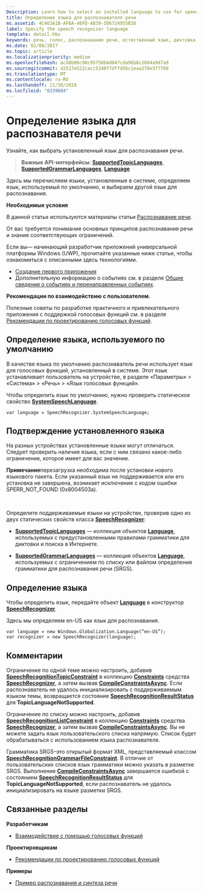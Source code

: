 ```yaml
---
Description: Learn how to select an installed language to use for speech recognition.
title: Определение языка для распознавателя речи
ms.assetid: 4C463A1B-AF6A-46FD-A839-5D6724955B38
label: Specify the speech recognizer language
template: detail.hbs
keywords: речь, голос, распознавание речи, естественный язык, диктовка, ввод, взаимодействие с пользователем
ms.date: 02/08/2017
ms.topic: article
ms.localizationpriority: medium
ms.openlocfilehash: acd8b06c98c95750b6d047cda96b8c2884a9d7a9
ms.sourcegitcommit: d2517e522cacc5240f7dffd5bc1eaa278e3f7768
ms.translationtype: MT
ms.contentlocale: ru-RU
ms.lasthandoff: 11/30/2018
ms.locfileid: "8339604"
---
```

# <a name="specify-the-speech-recognizer-language"></a>Определение языка для распознавателя речи


Узнайте, как выбрать установленный язык для распознавания речи.

> **Важные API-интерфейсы**: [**SupportedTopicLanguages**](https://msdn.microsoft.com/library/windows/apps/dn653251), [**SupportedGrammarLanguages**](https://msdn.microsoft.com/library/windows/apps/dn653250), [**Language**](https://msdn.microsoft.com/library/windows/apps/br206804)


Здесь мы перечисляем языки, установленные в системе, определяем язык, используемый по умолчанию, и выбираем другой язык для распознавания.

**Необходимые условия**

В данной статье используются материалы статьи [Распознавание речи](speech-recognition.md).

От вас требуется понимание основных принципов распознавания речи и знание соответствующих ограничений.

Если вы— начинающий разработчик приложений универсальной платформы Windows (UWP), прочитайте указанные ниже статьи, чтобы ознакомиться с описанными здесь технологиями.

-   [Создание первого приложения](https://msdn.microsoft.com/library/windows/apps/bg124288)
-   Дополнительную информацию о событиях см. в разделе [Общие сведения о событиях и перенаправленных событиях](https://msdn.microsoft.com/library/windows/apps/mt185584).

**Рекомендации по взаимодействию с пользователем.**

Полезные советы по разработке практичного и привлекательного приложения с поддержкой голосовых функций см. в разделе [Рекомендации по проектированию голосовых функций](https://msdn.microsoft.com/library/windows/apps/dn596121).

## <a name="identify-the-default-language"></a>Определение языка, используемого по умолчанию


В качестве языка по умолчанию распознаватель речи использует язык для голосовых функций, установленный в системе. Этот язык устанавливает пользователь на устройстве, в разделе «Параметры» &gt; «Система» &gt; «Речь» &gt; «Язык голосовых функций».

Чтобы определить язык по умолчанию, нужно проверить статическое свойство [**SystemSpeechLanguage**](https://msdn.microsoft.com/library/windows/apps/dn653252).

```CSharp
var language = SpeechRecognizer.SystemSpeechLanguage; 
```

## <a name="confirm-an-installed-language"></a>Подтверждение установленного языка


На разных устройствах установленные языки могут отличаться. Следует проверить наличие языка, если с ним связано какое-либо ограничение, которое имеет для вас значение.

**Примечание**перезагрузка необходима после установки нового языкового пакета. Если указанный язык не поддерживается или его установка не завершена, возникает исключение с кодом ошибки SPERR\_NOT\_FOUND (0x8004503a).

 

Определите поддерживаемые языки на устройстве, проверив одно из двух статических свойств класса [**SpeechRecognizer**](https://msdn.microsoft.com/library/windows/apps/dn653226):

-   [**SupportedTopicLanguages**](https://msdn.microsoft.com/library/windows/apps/dn653251) — коллекция объектов [**Language**](https://msdn.microsoft.com/library/windows/apps/br206804), используемых с предустановленными правилами грамматики для диктовки и поиска в Интернете.

-   [**SupportedGrammarLanguages**](https://msdn.microsoft.com/library/windows/apps/dn653250) — коллекция объектов [**Language**](https://msdn.microsoft.com/library/windows/apps/br206804), используемых с ограничением по списку или файлом определения грамматики для распознавания речи (SRGS).

## <a name="specify-a-language"></a>Определение языка


Чтобы определить язык, передайте объект [**Language**](https://msdn.microsoft.com/library/windows/apps/br206804) в конструктор [**SpeechRecognizer**](https://msdn.microsoft.com/library/windows/apps/dn653226).

Здесь мы определяем en-US как язык для распознавания.


```CSharp
var language = new Windows.Globalization.Language(“en-US”); 
var recognizer = new SpeechRecognizer(language); 
```

## <a name="remarks"></a>Комментарии


Ограничение по одной теме можно настроить, добавив [**SpeechRecognitionTopicConstraint**](https://msdn.microsoft.com/library/windows/apps/dn631446) в коллекцию [**Constraints**](https://msdn.microsoft.com/library/windows/apps/dn653241) средства [**SpeechRecognizer**](https://msdn.microsoft.com/library/windows/apps/dn653226), а затем вызвав [**CompileConstraintsAsync**](https://msdn.microsoft.com/library/windows/apps/dn653240). Если распознаватель не удалось инициализировать с поддерживаемым языком темы, возвращается состояние [**SpeechRecognitionResultStatus**](https://msdn.microsoft.com/library/windows/apps/dn631433) для **TopicLanguageNotSupported**.

Ограничение по списку можно настроить, добавив [**SpeechRecognitionListConstraint**](https://msdn.microsoft.com/library/windows/apps/dn631421) в коллекцию [**Constraints**](https://msdn.microsoft.com/library/windows/apps/dn653241) средства [**SpeechRecognizer**](https://msdn.microsoft.com/library/windows/apps/dn653226), а затем вызвав [**CompileConstraintsAsync**](https://msdn.microsoft.com/library/windows/apps/dn653240). Вы не можете задать язык пользовательского списка напрямую. Список будет обрабатываться с использованием языка распознавателя.

Грамматика SRGS–это открытый формат XML, представляемый классом [**SpeechRecognitionGrammarFileConstraint**](https://msdn.microsoft.com/library/windows/apps/dn631412). В отличие от пользовательских списков язык грамматики можно указать в разметке SRGS. Выполнение [**CompileConstraintsAsync**](https://msdn.microsoft.com/library/windows/apps/dn653240) завершается ошибкой с состоянием [**SpeechRecognitionResultStatus**](https://msdn.microsoft.com/library/windows/apps/dn631433) для **TopicLanguageNotSupported**, если распознаватель не удалось инициализировать на языке разметки SRGS.

## <a name="related-articles"></a>Связанные разделы

**Разработчикам**

* [Взаимодействие с помощью голосовых функций](speech-interactions.md)

**Проектировщикам**

* [Рекомендации по проектированию голосовых функций](https://msdn.microsoft.com/library/windows/apps/dn596121)

**Примеры**

* [Пример распознавания и синтеза речи](http://go.microsoft.com/fwlink/p/?LinkID=619897)
 

 




